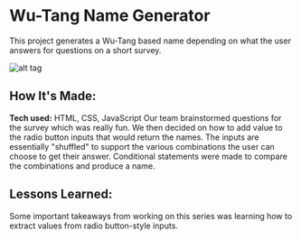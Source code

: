 # Wu-Tang Name Generator
This project generates a Wu-Tang based name depending on what the user answers for questions on a short survey.


![alt tag](https://drive.google.com/uc?export=view&id=1UErdP8LYsR8_pbYGokT2qHE_fVicYoq2)

## How It's Made:

**Tech used:** HTML, CSS, JavaScript
Our team brainstormed questions for the survey which was really fun. We then decided on how to add value to the radio button inputs that would return the names. The inputs are essentially "shuffled" to support the various combinations the user can choose to get their answer. Conditional statements were made to compare the combinations and produce a name.

## Lessons Learned:

Some important takeaways from working on this series was learning how to extract values from radio button-style inputs.
